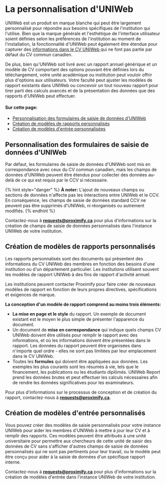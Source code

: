 # La personnalisation d'UNIWeb

UNIWeb est un produit en marque blanche qui peut être largement personnalisé pour répondre aux besoins spécifiques de l'institution qui l'utilise. Bien que la marque générale et l'esthétique de l'interface utilisateur soient définies selon les préférences de l'institution au moment de l'installation, la fonctionnalité d'UNIWeb peut également être étendue pour capturer des [informations dans le CV UNIWeb ](customizing-data-entry-and-reports-in-uniweb.md#customizing-uniwebs-data-entry-forms)qui ne font pas partie par défaut du CV commun canadien.

De plus, bien qu'UNIWeb soit livré avec un rapport annuel générique et un modèle de CV comportant des options pouvant être définies lors du téléchargement, votre unité académique ou institution peut vouloir offrir plus d'options aux utilisateurs. Votre faculté peut ajuster les modèles de rapport existants dans UNIWeb ou concevoir un tout nouveau rapport pour tirer parti des calculs avancés et de la présentation des données que des rapports d'UNIWeb peut effectuer.

#### Sur cette page:

* [Personnalisation des formulaires de saisie de données d'UNIWeb](customizing-data-entry-and-reports-in-uniweb.md#customizing-uniwebs-data-entry-forms)
* [Création de modèles de rapports personnalisés](customizing-data-entry-and-reports-in-uniweb.md#creating-custom-report-templates)
* [Création de modèles d'entrée personnalisées](customizing-data-entry-and-reports-in-uniweb.md#creating-custom-input-templates)

## **Personnalisation des formulaires de saisie de données d'UNIWeb**

Par défaut, les formulaires de saisie de données d'UNIWeb sont mis en correspondance avec ceux du CV commun canadien, mais les champs de données d'UNIWeb peuvent être étendus pour collecter des données au-delà de ce qui est requis par le CCV si nécessaire.

{% hint style="danger" %}
**À noter:** L'ajout de nouveaux champs ou sections de données n'affecte pas les interactions entre UNIWeb et le CCV. En conséquence, les champs de saisie de données standard CCV ne peuvent pas être supprimés d'UNIWeb, ni réorganisés ou autrement modifiés.
{% endhint %}

Contactez-nous à **requests@proximify.ca** pour plus d'informations sur la création de champs de saisie de données personnalisés dans l'instance UNIWeb de votre institution.

## **Création de modèles de rapports personnalisés**

Les rapports personnalisés sont des documents qui présentent des informations du CV UNIWeb des membres en fonction des besoins d'une institution ou d'un département particulier. Les institutions utilisent souvent les modèles de rapport UNIWeb à des fins de rapport d'activité annuel.

Les institutions peuvent contacter Proximify pour faire créer de nouveaux modèles de rapport en fonction de leurs propres directives, spécifications et exigences de marque.

**La conception d'un modèle de rapport comprend au moins trois éléments:**

* **La mise en page et le style** du rapport. Un exemple de document existant est le moyen le plus simple de présenter l'apparence du document.
* Un document de **mise en correspondance** qui indique quels champs CV UNIWeb doivent être utilisés pour remplir le rapport avec des informations, et où les informations doivent être présentées dans le rapport. Les données du rapport peuvent être organisées dans n'importe quel ordre - elles ne sont pas limitées par leur emplacement dans le CV UNIWeb.
* Toutes les **formules** qui doivent être appliquées aux données. Les exemples les plus courants sont les résumés à vie, tels que le financement, les publications ou les étudiants diplômés. UNIWeb Report prend les données brutes et peut effectuer les calculs nécessaires afin de rendre les données significatives pour les examinateurs.

Pour plus d'informations sur le processus de conception et de création du rapport, contactez-nous à **requests@proximify.ca.**  


## **Création de modèles d'entrée personnalisés**

Vous pouvez créer des modèles de saisie personnalisés pour votre instance UNIWeb pour aider les membres d'UNIWeb à mettre à jour leur CV et à remplir des rapports. Ces modèles peuvent être attribués à une unité universitaire pour permettre aux chercheurs de cette unité de saisir des données de CV sans s'afficher d'autres champs de saisie de données personnalisés qui ne sont pas pertinents pour leur travail, ou le modèle peut être conçu pour aider à la saisie de données d'un spécifique rapport interne.

Contactez-nous à **requests@proximify.ca** pour plus d'informations sur la création de modèles d'entrée dans l'instance UNIWeb de votre institution.


